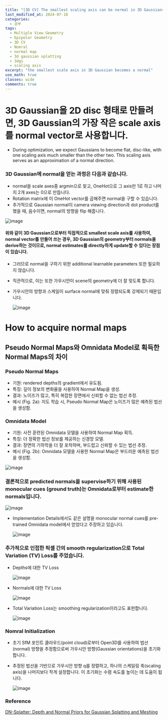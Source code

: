 ```yaml
---
title: "[3D CV] The smallest scaling axis can be normal in 3D Gaussians"
last_modified_at: 2024-07-18
categories:
  - 공부
tags:
  - Multiple View Geometry
  - Epipolar Geometry
  - 3D CV
  - Nomral
  - normal map
  - 3d gaussian splatting
  - 3dgs
  - scaling axis
excerpt: "the smallest scale axis in 3D Gaussian becomes a normal"
use_math: true
classes: wide
comments: true
---
```


# 3D Gaussian을 2D disc 형태로 만들려면, 3D Gaussian의 가장 작은 scale axis를 normal vector로 사용합니다.

- During optimization, we expect Gaussians to become flat, disc-like, with one scaling axis much smaller than the other two. This scaling axis serves as an
approximation of a normal direction.
### 3D Gaussian에 normal을 얻는 과정은 다음과 같습니다.
  - normal을 scale axes중 argmin으로 찾고, OneHot으로 그 axis만 1로 하고 나머지 2개 axes는 0으로 만듭니다.
  - Rotation matrix에 이 OneHot vector를 곱해주면 normal을 구할 수 있습니다.
  - 추가적으로 Gaussian normal이 camera viewing direction과 dot product를 했을 때, 음수이면, normal의 방향을 flip 해줍니다.
    
![image](https://github.com/user-attachments/assets/86912ee0-d0ee-483f-bd61-dfaa419fb179)

#### 위와 같이 3D Gaussian으로부터 직접적으로 smallest scale axis를 사용하여, normal vector를 만들어 쓰는 경우, 3D Gaussian의 geometry부터 normals을 derive하는 것이므로, normal estimates를 directly하게 update할 수 있다는 장점이 있습니다.

- 그러므로 normal을 구하기 위한 additional learnable parameters 또한 필요하지 않습니다.
- 직관적으로, 이는 또한 가우시안이 scene의 geometry에 더 잘 맞도록 합니다.
- 가우시안의 방향과 스케일이 surface normal에 맞춰 정렬되도록 강제되기 때문입니다.

  ![image](https://github.com/user-attachments/assets/fd5e5b22-9ff7-429e-bd95-9725a08ddb24)

# How to acquire normal maps

## Pseudo Normal Maps와 Omnidata Model로 획득한 Normal Maps의 차이

### Pseudo Normal Maps
- 기원: rendered depths의 gradient에서 유도됨.
- 특징: 깊이 정보의 변화율을 사용하여 Normal Map을 생성.
- 결과: 노이즈가 많고, 특히 복잡한 장면에서 신뢰할 수 없는 법선 추정.
- 예시 (Fig. 2a): 지도 학습 시, Pseudo Normal Map은 노이즈가 많은 예측된 법선을 생성함.

### Omnidata Model
- 기원: 사전 훈련된 Omnidata 모델을 사용하여 Normal Map 획득.
- 특징: 더 정확한 법선 정보를 제공하는 신경망 모델.
- 결과: 장면의 기하학을 더 잘 포착하며, 부드럽고 신뢰할 수 있는 법선 추정.
- 예시 (Fig. 2b): Omnidata 모델을 사용한 Normal Map은 부드러운 예측된 법선을 생성함.

![image](https://github.com/user-attachments/assets/8e2402cb-b20d-40c7-aa8a-57f6d58a9cc0)

### 결론적으로 predicted normals을 supervise하기 위해 사용된 monocular cues (ground truth)는 Omnidata로부터 estimate한 normals입니다.

![image](https://github.com/user-attachments/assets/b6199216-a36a-4a88-80a4-875661089132)

- Implementation Details에서도 같은 설명을 monocular normal cues를 pre-trained Omnidata model에서 얻었다고 주장하고 있습니다.
  
  ![image](https://github.com/user-attachments/assets/3a1339f9-78d1-4ccd-aa36-ba7e056e6833)

### 추가적으로 인접한 픽셀 간의 smooth regularization으로 Total Variation (TV) Loss를 주었습니다.

- Depths에 대한 TV Loss

  ![image](https://github.com/user-attachments/assets/308a3952-9b92-4a3d-918f-e1442ca14131)

- Normals에 대한 TV Loss

  ![image](https://github.com/user-attachments/assets/3f5b788f-2316-4036-a7be-9167b670ad6d)

- Total Variation Loss는 smoothing regularization이라고도 표현합니다.
  
  ![image](https://github.com/user-attachments/assets/308a3952-9b92-4a3d-918f-e1442ca14131)

### Nomral Initialization

- 초기 SfM 포인트 클라우드(point cloud)로부터 Open3D를 사용하여 법선(normal) 방향을 추정함으로써 가우시안 방향(Gaussian orientations)을 초기화합니다. 
- 추정된 법선을 기반으로 가우시안 방향 q를 정렬하고, 하나의 스케일링 축(scaling axis)을 나머지보다 작게 설정합니다. 이 초기화는 수렴 속도를 높이는 데 도움이 됩니다.
  
  ![image](https://github.com/user-attachments/assets/0f8a6173-aed9-4c50-91a2-09b9d99d07bb)


### Reference
[DN-Splatter: Depth and Normal Priors for Gaussian Splatting and Meshing](https://arxiv.org/abs/2403.17822)
